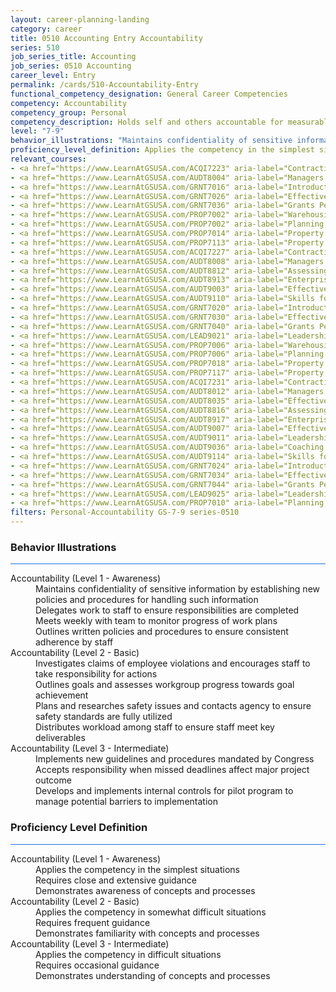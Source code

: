 ```yaml
---
layout: career-planning-landing
category: career
title: 0510 Accounting Entry Accountability
series: 510
job_series_title: Accounting
job_series: 0510 Accounting
career_level: Entry
permalink: /cards/510-Accountability-Entry
functional_competency_designation: General Career Competencies
competency: Accountability
competency_group: Personal
competency_description: Holds self and others accountable for measurable high-quality, timely, and cost-effective results; determines objectives, sets priorities, and delegates work; accepts responsibility for mistakes; complies with established control systems and rules.
level: "7-9"
behavior_illustrations: "Maintains confidentiality of sensitive information by establishing new policies and procedures for handling such information ? Delegates work to staff to ensure responsibilities are completed ? Meets weekly with team to monitor progress of work plans ? Outlines written policies and procedures to ensure consistent adherence by staff ? Investigates claims of employee violations and encourages staff to take responsibility for actions ? Outlines goals and assesses workgroup progress towards goal achievement ? Plans and researches safety issues and contacts agency to ensure safety standards are fully utilized ? Distributes workload among staff to ensure staff meet key deliverables ? Implements new guidelines and procedures mandated by Congress ? Accepts responsibility when missed deadlines affect major project outcome ? Develops and implements internal controls for pilot program to manage potential barriers to implementation"
proficiency_level_definition: Applies the competency in the simplest situations ? Requires close and extensive guidance ? Demonstrates awareness of concepts and processes ? Applies the competency in somewhat difficult situations ? Requires frequent guidance ? Demonstrates familiarity with concepts and processes  ? Applies the competency in difficult situations ? Requires occasional guidance ? Demonstrates understanding of concepts and processes
relevant_courses: 
- <a href="https://www.LearnAtGSUSA.com/ACQI7223" aria-label="Contracting Officer's Representative Course (ACQI7222), GSU - https://www.LearnAtGSUSA.com/ACQI7223">Contracting Officer's Representative Course (ACQI7222), GSU</a>
- <a href="https://www.LearnAtGSUSA.com/AUDT8004" aria-label="Managers and Auditors Roles in Assessing Internal Controls (AUDT8003), GSU - https://www.LearnAtGSUSA.com/AUDT8004">Managers and Auditors Roles in Assessing Internal Controls (AUDT8003), GSU</a>
- <a href="https://www.LearnAtGSUSA.com/GRNT7016" aria-label="Introduction to Grants Management (GRNT7015), GSU - https://www.LearnAtGSUSA.com/GRNT7016">Introduction to Grants Management (GRNT7015), GSU</a>
- <a href="https://www.LearnAtGSUSA.com/GRNT7026" aria-label="Effective Grants Manager (GRNT7025), GSU - https://www.LearnAtGSUSA.com/GRNT7026">Effective Grants Manager (GRNT7025), GSU</a>
- <a href="https://www.LearnAtGSUSA.com/GRNT7036" aria-label="Grants Performance Management and Monitoring (GRNT7035), GSU - https://www.LearnAtGSUSA.com/GRNT7036">Grants Performance Management and Monitoring (GRNT7035), GSU</a>
- <a href="https://www.LearnAtGSUSA.com/PROP7002" aria-label="Warehousing, Operations and Disposal (PROP7001), GSU - https://www.LearnAtGSUSA.com/PROP7002">Warehousing, Operations and Disposal (PROP7001), GSU</a>
- <a href="https://www.LearnAtGSUSA.com/PROP7002" aria-label="Planning, Managing and Controlling a Personal Property Inventory (PROP7013), GSU - https://www.LearnAtGSUSA.com/PROP7002">Planning, Managing and Controlling a Personal Property Inventory (PROP7013), GSU</a>
- <a href="https://www.LearnAtGSUSA.com/PROP7014" aria-label="Property Management for Custodial Officers (PROP7103), GSU - https://www.LearnAtGSUSA.com/PROP7014">Property Management for Custodial Officers (PROP7103), GSU</a>
- <a href="https://www.LearnAtGSUSA.com/PROP7113" aria-label="Property Accountability&#58; The Life Cycle (PROP7112), GSU - https://www.LearnAtGSUSA.com/PROP7113">Property Accountability&#58; The Life Cycle (PROP7112), GSU</a>
- <a href="https://www.LearnAtGSUSA.com/ACQI7227" aria-label="Contracting Officer's Representative Course (ACQI7222), GSU - https://www.LearnAtGSUSA.com/ACQI7227">Contracting Officer's Representative Course (ACQI7222), GSU</a>
- <a href="https://www.LearnAtGSUSA.com/AUDT8008" aria-label="Managers and Auditors Roles in Assessing Internal Controls (AUDT8003), GSU - https://www.LearnAtGSUSA.com/AUDT8008">Managers and Auditors Roles in Assessing Internal Controls (AUDT8003), GSU</a>
- <a href="https://www.LearnAtGSUSA.com/AUDT8812" aria-label="Assessing Financial Related Activities and Controls (AUDT8811), GSU - https://www.LearnAtGSUSA.com/AUDT8812">Assessing Financial Related Activities and Controls (AUDT8811), GSU</a>
- <a href="https://www.LearnAtGSUSA.com/AUDT8913" aria-label="Enterprise Risk Management&#58; Executive Seminar (AUDT8912), GSU - https://www.LearnAtGSUSA.com/AUDT8913">Enterprise Risk Management&#58; Executive Seminar (AUDT8912), GSU</a>
- <a href="https://www.LearnAtGSUSA.com/AUDT9003" aria-label="Effective Audit Supervision (AUDT9002), GSU - https://www.LearnAtGSUSA.com/AUDT9003">Effective Audit Supervision (AUDT9002), GSU</a>
- <a href="https://www.LearnAtGSUSA.com/AUDT9110" aria-label="Skills for Leading and Managing Audit Projects (AUDT9109), GSU - https://www.LearnAtGSUSA.com/AUDT9110">Skills for Leading and Managing Audit Projects (AUDT9109), GSU</a>
- <a href="https://www.LearnAtGSUSA.com/GRNT7020" aria-label="Introduction to Grants Management (GRNT7015), GSU - https://www.LearnAtGSUSA.com/GRNT7020">Introduction to Grants Management (GRNT7015), GSU</a>
- <a href="https://www.LearnAtGSUSA.com/GRNT7030" aria-label="Effective Grants Manager (GRNT7025), GSU - https://www.LearnAtGSUSA.com/GRNT7030">Effective Grants Manager (GRNT7025), GSU</a>
- <a href="https://www.LearnAtGSUSA.com/GRNT7040" aria-label="Grants Performance Management and Monitoring (GRNT7035), GSU - https://www.LearnAtGSUSA.com/GRNT7040">Grants Performance Management and Monitoring (GRNT7035), GSU</a>
- <a href="https://www.LearnAtGSUSA.com/LEAD9021" aria-label="Leadership, Motivation and Accountability for High Performance Organizations (LEAD9020), GSU - https://www.LearnAtGSUSA.com/LEAD9021">Leadership, Motivation and Accountability for High Performance Organizations (LEAD9020), GSU</a>
- <a href="https://www.LearnAtGSUSA.com/PROP7006" aria-label="Warehousing, Operations and Disposal (PROP7001), GSU - https://www.LearnAtGSUSA.com/PROP7006">Warehousing, Operations and Disposal (PROP7001), GSU</a>
- <a href="https://www.LearnAtGSUSA.com/PROP7006" aria-label="Planning, Managing and Controlling a Personal Property Inventory (PROP7013), GSU - https://www.LearnAtGSUSA.com/PROP7006">Planning, Managing and Controlling a Personal Property Inventory (PROP7013), GSU</a>
- <a href="https://www.LearnAtGSUSA.com/PROP7018" aria-label="Property Management for Custodial Officers (PROP7103), GSU - https://www.LearnAtGSUSA.com/PROP7018">Property Management for Custodial Officers (PROP7103), GSU</a>
- <a href="https://www.LearnAtGSUSA.com/PROP7117" aria-label="Property Accountability&#58; The Life Cycle (PROP7112), GSU - https://www.LearnAtGSUSA.com/PROP7117">Property Accountability&#58; The Life Cycle (PROP7112), GSU</a>
- <a href="https://www.LearnAtGSUSA.com/ACQI7231" aria-label="Contracting Officer's Representative Course (ACQI7222), GSU - https://www.LearnAtGSUSA.com/ACQI7231">Contracting Officer's Representative Course (ACQI7222), GSU</a>
- <a href="https://www.LearnAtGSUSA.com/AUDT8012" aria-label="Managers and Auditors Roles in Assessing Internal Controls (AUDT8003), GSU - https://www.LearnAtGSUSA.com/AUDT8012">Managers and Auditors Roles in Assessing Internal Controls (AUDT8003), GSU</a>
- <a href="https://www.LearnAtGSUSA.com/AUDT8035" aria-label="Effective Audit Resolution, Follow-up and Implementation (AUDT8034), GSU - https://www.LearnAtGSUSA.com/AUDT8035">Effective Audit Resolution, Follow-up and Implementation (AUDT8034), GSU</a>
- <a href="https://www.LearnAtGSUSA.com/AUDT8816" aria-label="Assessing Financial Related Activities and Controls (AUDT8811), GSU - https://www.LearnAtGSUSA.com/AUDT8816">Assessing Financial Related Activities and Controls (AUDT8811), GSU</a>
- <a href="https://www.LearnAtGSUSA.com/AUDT8917" aria-label="Enterprise Risk Management&#58; Executive Seminar (AUDT8912), GSU - https://www.LearnAtGSUSA.com/AUDT8917">Enterprise Risk Management&#58; Executive Seminar (AUDT8912), GSU</a>
- <a href="https://www.LearnAtGSUSA.com/AUDT9007" aria-label="Effective Audit Supervision (AUDT9002), GSU - https://www.LearnAtGSUSA.com/AUDT9007">Effective Audit Supervision (AUDT9002), GSU</a>
- <a href="https://www.LearnAtGSUSA.com/AUDT9011" aria-label="Leadership, Motivation and Accountability for High Performance Audit Organizations (AUDT9010), GSU - https://www.LearnAtGSUSA.com/AUDT9011">Leadership, Motivation and Accountability for High Performance Audit Organizations (AUDT9010), GSU</a>
- <a href="https://www.LearnAtGSUSA.com/AUDT9036" aria-label="Coaching Audit Staff for High Perfromance (AUDT9035), GSU - https://www.LearnAtGSUSA.com/AUDT9036">Coaching Audit Staff for High Perfromance (AUDT9035), GSU</a>
- <a href="https://www.LearnAtGSUSA.com/AUDT9114" aria-label="Skills for Leading and Managing Audit Projects (AUDT9109), GSU - https://www.LearnAtGSUSA.com/AUDT9114">Skills for Leading and Managing Audit Projects (AUDT9109), GSU</a>
- <a href="https://www.LearnAtGSUSA.com/GRNT7024" aria-label="Introduction to Grants Management (GRNT7015), GSU - https://www.LearnAtGSUSA.com/GRNT7024">Introduction to Grants Management (GRNT7015), GSU</a>
- <a href="https://www.LearnAtGSUSA.com/GRNT7034" aria-label="Effective Grants Manager (GRNT7025), GSU - https://www.LearnAtGSUSA.com/GRNT7034">Effective Grants Manager (GRNT7025), GSU</a>
- <a href="https://www.LearnAtGSUSA.com/GRNT7044" aria-label="Grants Performance Management and Monitoring (GRNT7035), GSU - https://www.LearnAtGSUSA.com/GRNT7044">Grants Performance Management and Monitoring (GRNT7035), GSU</a>
- <a href="https://www.LearnAtGSUSA.com/LEAD9025" aria-label="Leadership, Motivation and Accountability for High Performance Organizations (LEAD9020), GSU - https://www.LearnAtGSUSA.com/LEAD9025">Leadership, Motivation and Accountability for High Performance Organizations (LEAD9020), GSU</a>
- <a href="https://www.LearnAtGSUSA.com/PROP7010" aria-label="Planning, Managing and Controlling a Personal Property Inventory (PROP7013), GSU - https://www.LearnAtGSUSA.com/PROP7010">Planning, Managing and Controlling a Personal Property Inventory (PROP7013), GSU</a>
filters: Personal-Accountability GS-7-9 series-0510
---
```


<div class="desktop:grid-col-6 margin-y-3">
  <div class="border-top-2 bg-white padding-3 shadow-5 height-full members-hover border-1px button-border border-top-blue radius-lg card-text-color">
    <h3>Behavior Illustrations</h3>
    <hr style="background-color: #1b74e0 !important;"/>
    <dl class="text-base card-content-color"><dt>Accountability (Level 1 - Awareness)</dt><dd>Maintains confidentiality of sensitive information by establishing new policies and procedures for handling such information </dd><dd> Delegates work to staff to ensure responsibilities are completed </dd><dd> Meets weekly with team to monitor progress of work plans </dd><dd> Outlines written policies and procedures to ensure consistent adherence by staff</dd><dt>Accountability (Level 2 - Basic)</dt><dd>Investigates claims of employee violations and encourages staff to take responsibility for actions </dd><dd> Outlines goals and assesses workgroup progress towards goal achievement </dd><dd> Plans and researches safety issues and contacts agency to ensure safety standards are fully utilized </dd><dd> Distributes workload among staff to ensure staff meet key deliverables</dd><dt>Accountability (Level 3 - Intermediate)</dt><dd>Implements new guidelines and procedures mandated by Congress </dd><dd> Accepts responsibility when missed deadlines affect major project outcome </dd><dd> Develops and implements internal controls for pilot program to manage potential barriers to implementation</dd></dl>
  </div>
</div>
<div class="desktop:grid-col-6 margin-y-3">
  <div class="border-top-2 bg-white padding-3 shadow-5 height-full members-hover border-1px button-border border-top-blue radius-lg card-text-color">
    <h3>Proficiency Level Definition</h3>
     <hr style="background-color: #1b74e0 !important;"/>
    <dl class="text-base card-content-color"><dt>Accountability (Level 1 - Awareness)</dt><dd>Applies the competency in the simplest situations </dd><dd> Requires close and extensive guidance </dd><dd> Demonstrates awareness of concepts and processes</dd><dt>Accountability (Level 2 - Basic)</dt><dd>Applies the competency in somewhat difficult situations </dd><dd> Requires frequent guidance </dd><dd> Demonstrates familiarity with concepts and processes </dd><dt>Accountability (Level 3 - Intermediate)</dt><dd>Applies the competency in difficult situations </dd><dd> Requires occasional guidance </dd><dd> Demonstrates understanding of concepts and processes</dd></dl>
  </div>
</div>